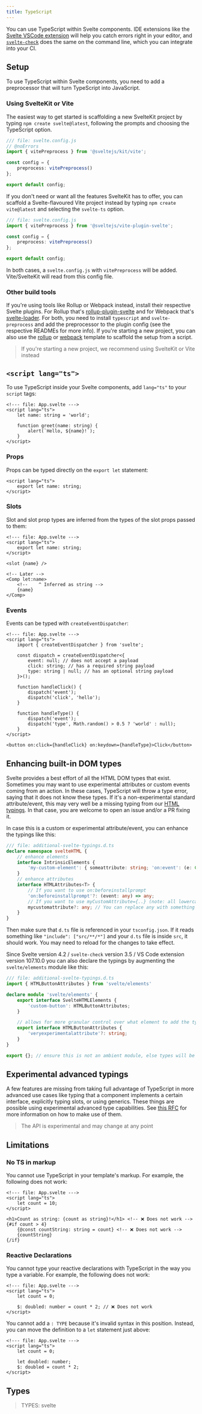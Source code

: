 ```yaml
---
title: TypeScript
---
```


You can use TypeScript within Svelte components. IDE extensions like the [Svelte VSCode extension](https://marketplace.visualstudio.com/items?itemName=svelte.svelte-vscode) will help you catch errors right in your editor, and [`svelte-check`](https://www.npmjs.com/package/svelte-check) does the same on the command line, which you can integrate into your CI.

## Setup

To use TypeScript within Svelte components, you need to add a preprocessor that will turn TypeScript into JavaScript.

### Using SvelteKit or Vite

The easiest way to get started is scaffolding a new SvelteKit project by typing `npm create svelte@latest`, following the prompts and choosing the TypeScript option.

```ts
/// file: svelte.config.js
// @noErrors
import { vitePreprocess } from '@sveltejs/kit/vite';

const config = {
	preprocess: vitePreprocess()
};

export default config;
```

If you don't need or want all the features SvelteKit has to offer, you can scaffold a Svelte-flavoured Vite project instead by typing `npm create vite@latest` and selecting the `svelte-ts` option.

```ts
/// file: svelte.config.js
import { vitePreprocess } from '@sveltejs/vite-plugin-svelte';

const config = {
	preprocess: vitePreprocess()
};

export default config;
```

In both cases, a `svelte.config.js` with `vitePreprocess` will be added. Vite/SvelteKit will read from this config file.

### Other build tools

If you're using tools like Rollup or Webpack instead, install their respective Svelte plugins. For Rollup that's [rollup-plugin-svelte](https://github.com/sveltejs/rollup-plugin-svelte) and for Webpack that's [svelte-loader](https://github.com/sveltejs/svelte-loader). For both, you need to install `typescript` and `svelte-preprocess` and add the preprocessor to the plugin config (see the respective READMEs for more info). If you're starting a new project, you can also use the [rollup](https://github.com/sveltejs/template) or [webpack](https://github.com/sveltejs/template-webpack) template to scaffold the setup from a script.

> If you're starting a new project, we recommend using SvelteKit or Vite instead

## `<script lang="ts">`

To use TypeScript inside your Svelte components, add `lang="ts"` to your `script` tags:

```svelte
<!--- file: App.svelte --->
<script lang="ts">
	let name: string = 'world';

	function greet(name: string) {
		alert(`Hello, ${name}!`);
	}
</script>
```

### Props

Props can be typed directly on the `export let` statement:

```svelte
<script lang="ts">
	export let name: string;
</script>
```

### Slots

Slot and slot prop types are inferred from the types of the slot props passed to them:

```svelte
<!--- file: App.svelte --->
<script lang="ts">
	export let name: string;
</script>

<slot {name} />

<!-- Later -->
<Comp let:name>
	<!--    ^ Inferred as string -->
	{name}
</Comp>
```

### Events

Events can be typed with `createEventDispatcher`:

```svelte
<!--- file: App.svelte --->
<script lang="ts">
	import { createEventDispatcher } from 'svelte';

	const dispatch = createEventDispatcher<{
		event: null; // does not accept a payload
		click: string; // has a required string payload
		type: string | null; // has an optional string payload
	}>();

	function handleClick() {
		dispatch('event');
		dispatch('click', 'hello');
	}

	function handleType() {
		dispatch('event');
		dispatch('type', Math.random() > 0.5 ? 'world' : null);
	}
</script>

<button on:click={handleClick} on:keydown={handleType}>Click</button>
```

## Enhancing built-in DOM types

Svelte provides a best effort of all the HTML DOM types that exist. Sometimes you may want to use experimental attributes or custom events coming from an action. In these cases, TypeScript will throw a type error, saying that it does not know these types. If it's a non-experimental standard attribute/event, this may very well be a missing typing from our [HTML typings](https://github.com/sveltejs/svelte/blob/master/packages/svelte/elements.d.ts). In that case, you are welcome to open an issue and/or a PR fixing it.

In case this is a custom or experimental attribute/event, you can enhance the typings like this:

```ts
/// file: additional-svelte-typings.d.ts
declare namespace svelteHTML {
	// enhance elements
	interface IntrinsicElements {
		'my-custom-element': { someattribute: string; 'on:event': (e: CustomEvent<any>) => void };
	}
	// enhance attributes
	interface HTMLAttributes<T> {
		// If you want to use on:beforeinstallprompt
		'on:beforeinstallprompt'?: (event: any) => any;
		// If you want to use myCustomAttribute={..} (note: all lowercase)
		mycustomattribute?: any; // You can replace any with something more specific if you like
	}
}
```

Then make sure that `d.ts` file is referenced in your `tsconfig.json`. If it reads something like `"include": ["src/**/*"]` and your `d.ts` file is inside `src`, it should work. You may need to reload for the changes to take effect.

Since Svelte version 4.2 / `svelte-check` version 3.5 / VS Code extension version 107.10.0 you can also declare the typings by augmenting the `svelte/elements` module like this:

```ts
/// file: additional-svelte-typings.d.ts
import { HTMLButtonAttributes } from 'svelte/elements'

declare module 'svelte/elements' {
    export interface SvelteHTMLElements {
        'custom-button': HTMLButtonAttributes;
    }

	// allows for more granular control over what element to add the typings to
    export interface HTMLButtonAttributes {
        'veryexperimentalattribute'?: string;
    }
}

export {}; // ensure this is not an ambient module, else types will be overridden instead of augmented
```

## Experimental advanced typings

A few features are missing from taking full advantage of TypeScript in more advanced use cases like typing that a component implements a certain interface, explicitly typing slots, or using generics. These things are possible using experimental advanced type capabilities. See [this RFC](https://github.com/dummdidumm/rfcs/blob/ts-typedefs-within-svelte-components/text/ts-typing-props-slots-events.md) for more information on how to make use of them.

> The API is experimental and may change at any point

## Limitations

### No TS in markup

You cannot use TypeScript in your template's markup. For example, the following does not work:

```svelte
<!--- file: App.svelte --->
<script lang="ts">
	let count = 10;
</script>

<h1>Count as string: {count as string}!</h1> <!-- ❌ Does not work -->
{#if count > 4}
	{@const countString: string = count} <!-- ❌ Does not work -->
	{countString}
{/if}
```

### Reactive Declarations

You cannot type your reactive declarations with TypeScript in the way you type a variable. For example, the following does not work:

```svelte
<!--- file: App.svelte --->
<script lang="ts">
	let count = 0;

	$: doubled: number = count * 2; // ❌ Does not work
</script>
```

You cannot add a `: TYPE` because it's invalid syntax in this position. Instead, you can move the definition to a `let` statement just above:

```svelte
<!--- file: App.svelte --->
<script lang="ts">
	let count = 0;

	let doubled: number;
	$: doubled = count * 2;
</script>
```

## Types

> TYPES: svelte
